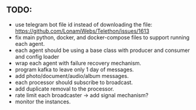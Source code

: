 ## TODO:
- use telegram bot file id instead of downloading the file: https://github.com/LonamiWebs/Telethon/issues/1613
- fix main python, docker, and docker-compose files to support running each agent.
- each agent should be using a base class with producer and consumer and config loader
- wrap each agent with failure recovery mechanism.
- program kafka to leave only 1 day of messages.
- add photo/document/audio/album messages.
- each processor should subscribe to broadcast.
- add duplicate removal to the processor.
- rate limit each broadcaster -> add signal mechanism?
- monitor the instances. 

<!-- ## To run:
docker build -t yasharnews .
docker run yasharnews -->



